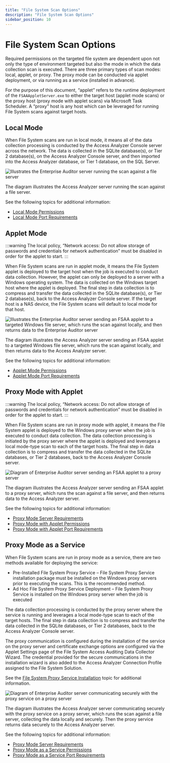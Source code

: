 ```yaml
---
title: "File System Scan Options"
description: "File System Scan Options"
sidebar_position: 10
---
```


# File System Scan Options

Required permissions on the targeted file system are dependent upon not only the type of environment
targeted but also the mode in which the data collection scan is executed. There are three primary
types of scan modes: local, applet, or proxy. The proxy mode can be conducted via applet deployment,
or via running as a service (installed in advance).

For the purpose of this document, “applet” refers to the runtime deployment of the
`FSAAAppletServer.exe` to either the target host (applet mode scans) or the proxy host (proxy mode
with applet scans) via Microsoft Task Scheduler. A “proxy” host is any host which can be leveraged
for running File System scans against target hosts.

## Local Mode

When File System scans are run in local mode, it means all of the data collection processing is
conducted by the Access Analyzer Console server across the network. The data is collected in the
SQLite database(s), or Tier 2 database(s), on the Access Analyzer Console server, and then imported
into the Access Analyzer database, or Tier 1 database, on the SQL Server.

![Illustrates the Enterprise Auditor server running the scan against a file server](/images/accessanalyzer/12.0/requirements/solutions/filesystem/localmode.webp)

The diagram illustrates the Access Analyzer server running the scan against a file server.

See the following topics for additional information:

- [Local Mode Permissions](/docs/accessanalyzer/12.0/requirements/filesystem/scanoptions/local-mode-scans/localmodepermissions.md)
- [Local Mode Port Requirements](/docs/accessanalyzer/12.0/requirements/filesystem/scanoptions/local-mode-scans/localmodeports.md)

## Applet Mode

:::warning
The local policy, “Network access: Do not allow storage of passwords and credentials
for network authentication” must be disabled in order for the applet to start.
:::


When File System scans are run in applet mode, it means the File System applet is deployed to the
target host when the job is executed to conduct data collection. However, the applet can only be
deployed to a server with a Windows operating system. The data is collected on the Windows target
host where the applet is deployed. The final step in data collection is to compress and transfer the
data collected in the SQLite database(s), or Tier 2 database(s), back to the Access Analyzer Console
server. If the target host is a NAS device, the File System scans will default to local mode for
that host.

![Illustrates the Enterprise Auditor server sending an FSAA applet to a targeted Windows file server, which runs the scan against locally, and then returns data to the Enterprise Auditor server](/images/accessanalyzer/12.0/requirements/solutions/filesystem/appletmode.webp)

The diagram illustrates the Access Analyzer server sending an FSAA applet to a targeted Windows file
server, which runs the scan against locally, and then returns data to the Access Analyzer server.

See the following topics for additional information:

- [Applet Mode Permissions](/docs/accessanalyzer/12.0/requirements/filesystem/scanoptions/applet-mode-scans/appletmodepermissions.md)
- [Applet Mode Port Requirements](/docs/accessanalyzer/12.0/requirements/filesystem/scanoptions/applet-mode-scans/appletmodeports.md)

## Proxy Mode with Applet

:::warning
The local policy, “Network access: Do not allow storage of passwords and credentials
for network authentication” must be disabled in order for the applet to start.
:::


When File System scans are run in proxy mode with applet, it means the File System applet is
deployed to the Windows proxy server when the job is executed to conduct data collection. The data
collection processing is initiated by the proxy server where the applet is deployed and leverages a
local mode-type scan to each of the target hosts. The final step in data collection is to compress
and transfer the data collected in the SQLite databases, or Tier 2 databases, back to the Access
Analyzer Console server.

![Diagram of Enterprise Auditor server sending an FSAA applet to a proxy server](/images/accessanalyzer/12.0/install/filesystemproxy/proxymodewithapplet.webp)

The diagram illustrates the Access Analyzer server sending an FSAA applet to a proxy server, which
runs the scan against a file server, and then returns data to the Access Analyzer server.

See the following topics for additional information:

- [Proxy Mode Server Requirements](/docs/accessanalyzer/12.0/requirements/filesystem/scanoptions/proxy-mode-scans/proxymodeserver.md)
- [Proxy Mode with Applet Permissions](/docs/accessanalyzer/12.0/requirements/filesystem/scanoptions/proxy-mode-scans/with-applet/proxymodeappletpermissions.md)
- [Proxy Mode with Applet Port Requirements](/docs/accessanalyzer/12.0/requirements/filesystem/scanoptions/proxy-mode-scans/with-applet/proxymodeappletports.md)

## Proxy Mode as a Service

When File System scans are run in proxy mode as a service, there are two methods available for
deploying the service:

- Pre-Installed File System Proxy Service – File System Proxy Service installation package must be
  installed on the Windows proxy servers prior to executing the scans. This is the recommended
  method.
- Ad Hoc File System Proxy Service Deployment – File System Proxy Service is installed on the
  Windows proxy server when the job is executed

The data collection processing is conducted by the proxy server where the service is running and
leverages a local mode-type scan to each of the target hosts. The final step in data collection is
to compress and transfer the data collected in the SQLite databases, or Tier 2 databases, back to
the Access Analyzer Console server.

The proxy communication is configured during the installation of the service on the proxy server and
certificate exchange options are configured via the Applet Settings page of the File System Access
Auditing Data Collector Wizard. The credential provided for the secure communications in the
installation wizard is also added to the Access Analyzer Connection Profile assigned to the File
System Solution.

See the [File System Proxy Service Installation](/docs/accessanalyzer/12.0/install/filesystemproxy/wizard.md) topic
for additional information.

![Diagram of Enterprise Auditor server communicating securely with the proxy service on a proxy server](/images/accessanalyzer/12.0/install/filesystemproxy/proxymodeasservicewithsecurerpc.webp)

The diagram illustrates the Access Analyzer server communicating securely with the proxy service on
a proxy server, which runs the scan against a file server, collecting the data locally and securely.
Then the proxy service returns data securely to the Access Analyzer server.

See the following topics for additional information:

- [Proxy Mode Server Requirements](/docs/accessanalyzer/12.0/requirements/filesystem/scanoptions/proxy-mode-scans/proxymodeserver.md)
- [Proxy Mode as a Service Permissions](/docs/accessanalyzer/12.0/requirements/filesystem/scanoptions/proxy-mode-scans/as-a-service/proxymodeservicepermissions.md)
- [Proxy Mode as a Service Port Requirements](/docs/accessanalyzer/12.0/requirements/filesystem/scanoptions/proxy-mode-scans/as-a-service/proxymodeserviceports.md)
